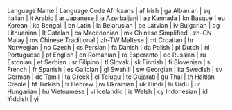 Language Name | Language Code
Afrikaans | af
Irish | ga
Albanian | sq
Italian | it
Arabic | ar
Japanese | ja
Azerbaijani | az
Kannada | kn
Basque | eu
Korean | ko
Bengali | bn
Latin | la
Belarusian | be
Latvian | lv
Bulgarian | bg
Lithuanian | lt
Catalan | ca
Macedonian | mk
Chinese Simplified | zh-CN
Malay | ms
Chinese Traditional | zh-TW
Maltese | mt
Croatian | hr
Norwegian | no
Czech | cs
Persian | fa
Danish | da
Polish | pl
Dutch | nl
Portuguese | pt
English | en
Romanian | ro
Esperanto | eo
Russian | ru
Estonian | et
Serbian | sr
Filipino | tl
Slovak | sk
Finnish | fi
Slovenian | sl
French | fr
Spanish | es
Galician | gl
Swahili | sw
Georgian | ka
Swedish | sv
German | de
Tamil | ta
Greek | el
Telugu | te
Gujarati | gu
Thai | th
Haitian Creole | ht
Turkish | tr
Hebrew | iw
Ukrainian | uk
Hindi | hi
Urdu | ur
Hungarian | hu
Vietnamese | vi
Icelandic | is
Welsh | cy
Indonesian | id
Yiddish | yi